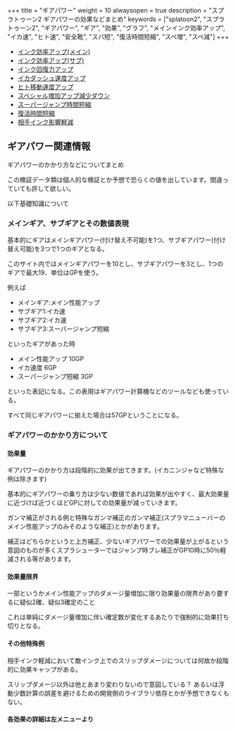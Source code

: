 +++
title = "ギアパワー"
weight = 10
alwaysopen = true
description = "スプラトゥーン2 ギアパワーの効果などまとめ"
keywords = ["splatoon2", "スプラトゥーン2", "ギアパワー", "ギア", "効果", "グラフ", "メインインク効率アップ", "イカ速", "ヒト速", "安全靴", "スパ短", "復活時間短縮", "スペ増", "スペ減"]
+++

- [インク効率アップ(メイン)](https://ika.ninja/gear/1_main_ink/)
- [インク効率アップ(サブ)](https://ika.ninja/gear/2_sub_ink/)
- [インク回復力アップ](https://ika.ninja/gear/3_rec_ink/)
- [イカダッシュ速度アップ](https://ika.ninja/gear/4_ika_speed/)
- [ヒト移動速度アップ](https://ika.ninja/gear/5_hito_speed/)
- [スペシャル増加アップ減少ダウン](https://ika.ninja/gear/6_special_up_down/)
- [スーパージャンプ時間短縮](https://ika.ninja/gear/7_super_jump/)
- [復活時間短縮](https://ika.ninja/gear/8_revi_time/)
- [相手インク影響軽減](https://ika.ninja/gear/9_aite_ink/)

## ギアパワー関連情報

ギアパワーのかかり方などについてまとめ

この検証データ類は個人的な検証とか予想で恐らくの値を出しています。間違っていても許して欲しい。

以下基礎知識について

### メインギア、サブギアとその数値表現

基本的にギアはメインギアパワー(付け替え不可能)を1つ、サブギアパワー(付け替え可能)を3つで1つのギアとなる。

このサイト内ではメインギアパワーを10とし、サブギアパワーを3とし、1つのギアで最大19、単位はGPを使う。

例えば

* メインギア:メイン性能アップ
* サブギア1:イカ速
* サブギア2:イカ速
* サブギア3:スーパージャンプ短縮

といったギアがあった時

* メイン性能アップ 10GP
* イカ速度 6GP
* スーパージャンプ短縮 3GP

といった表記になる。この表現はギアパワー計算機などのツールなども使っている。

すべて同じギアパワーに揃えた場合は57GPということになる。

### ギアパワーのかかり方について

#### 効果量

ギアパワーのかかり方は段階的に効果が出てきます。(イカニンジャなど特殊な例は除きます)

基本的にギアパワーの乗り方は少ない数値であれば効果が出やすく、最大効果量に近づけば近づくほどGPに対しての効果量が減っていきます。

ガンマ補正がされる例と特殊なガンマ補正のガンマ補正(スプラマニューバーのメイン性能アップのみそのような補正)とかがあります。

補正はどちらかというと上方補正、少ないギアパワーでの効果量が上がるという意図のものが多くスプラシューターではジャンプ時ブレ補正がGP10時に50％軽減される等があります。

#### 効果量限界

一部というかメイン性能アップのダメージ量増加に限り効果量の限界があり要するに疑似2確、疑似3確定のこと

これは単純にダメージ量増加に伴い確定数が変化するあたりで強制的に効果打ち切りとなる。

#### その他特殊例

相手インク軽減において敵インク上でのスリップダメージについては何故か段階的に効果キャップがある。

スリップダメージ以外は他とあまり変わりないので意図している？
あるいは浮動少数計算の誤差を避けるための開発側のライブラリ依存とかが予想できなくもない。

#### 各効果の詳細は左メニューより

